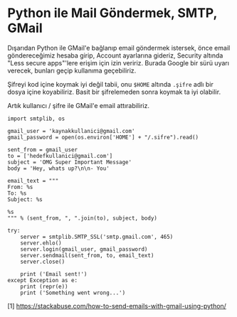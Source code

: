 # Python ile Mail Göndermek, SMTP, GMail

Dışarıdan Python ile GMail'e bağlanıp email göndermek istersek, önce
email göndereceğimiz hesaba girip, Account ayarlarına gideriz,
Security altında "Less secure apps"'lere erişim için izin
veririz. Burada Google bir sürü uyarı verecek, bunları geçip kullanıma
geçebiliriz. 

Şifreyi kod içine koymak iyi değil tabii, onu `$HOME` altında `.şifre`
adlı bir dosya içine koyabiliriz. Basit bir şifrelemeden sonra koymak
ta iyi olabilir.

Artık kullanıcı / şifre ile GMail'e email attırabiliriz.


```
import smtplib, os

gmail_user = 'kaynakkullanici@gmail.com'  
gmail_password = open(os.environ['HOME'] + "/.sifre").read()

sent_from = gmail_user 
to = ['hedefkullanici@gmail.com']  
subject = 'OMG Super Important Message'  
body = 'Hey, whats up?\n\n- You'

email_text = """
From: %s  
To: %s  
Subject: %s

%s
""" % (sent_from, ", ".join(to), subject, body)

try:  
    server = smtplib.SMTP_SSL('smtp.gmail.com', 465)
    server.ehlo()
    server.login(gmail_user, gmail_password)
    server.sendmail(sent_from, to, email_text)
    server.close()

    print ('Email sent!')
except Exception as e:
    print (repr(e))
    print ('Something went wrong...')

```


[1] https://stackabuse.com/how-to-send-emails-with-gmail-using-python/


